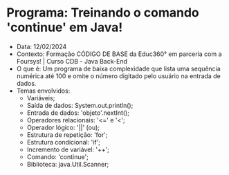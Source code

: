 # Programa: Treinando o comando 'continue' em Java!
- Data: 12/02/2024
- Contexto: Formação CÓDIGO DE BASE da Educ360° em parceria com a Foursys! | Curso CDB - Java Back-End
- O que é: Um programa de baixa complexidade que lista uma sequência numérica até 100 e omite o número digitado pelo usuário na entrada de dados.
- Temas envolvidos:
  - Variáveis;
  - Saída de dados: System.out.println();
  - Entrada de dados: 'objeto'.nextInt();
  - Operadores relacionais: '<=' e '<';
  - Operador lógico: '||' (ou);
  - Estrutura de repetição: 'for';
  - Estrutura condicional: 'if';
  - Incremento de variável: '++';
  - Comando: 'continue';
  - Biblioteca: java.Util.Scanner;

